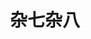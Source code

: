---
title: 杂七杂八
description: A description of this category
image: "cover.svg"

# Badge style
style:
    background: "#7469B6"
    color: "#fff"
---